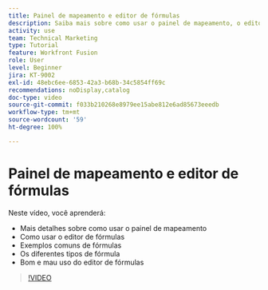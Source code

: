 ```yaml
---
title: Painel de mapeamento e editor de fórmulas
description: Saiba mais sobre como usar o painel de mapeamento, o editor de fórmulas e veja exemplos de fórmulas comuns no  [!DNL Adobe Workfront Fusion].
activity: use
team: Technical Marketing
type: Tutorial
feature: Workfront Fusion
role: User
level: Beginner
jira: KT-9002
exl-id: 48ebc6ee-6853-42a3-b68b-34c5854ff69c
recommendations: noDisplay,catalog
doc-type: video
source-git-commit: f033b210268e8979ee15abe812e6ad85673eeedb
workflow-type: tm+mt
source-wordcount: '59'
ht-degree: 100%

---
```


# Painel de mapeamento e editor de fórmulas

Neste vídeo, você aprenderá:

* Mais detalhes sobre como usar o painel de mapeamento
* Como usar o editor de fórmulas
* Exemplos comuns de fórmulas
* Os diferentes tipos de fórmula
* Bom e mau uso do editor de fórmulas

>[!VIDEO](https://video.tv.adobe.com/v/335262/?quality=12&learn=on)
